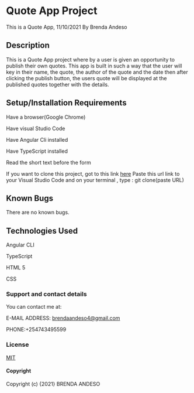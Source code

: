 # Quote App Project
This is a Quote App, 11/10/2021
By Brenda Andeso
## Description
This is a Quote App project where by a user is given an opportunity to publish their own quotes.
This app is built in such a way that the user will key in their name, the quote, the author of the quote and the date then after clicking the publish button, the users quote will be displayed at the published quotes together with the details.

## Setup/Installation Requirements
Have a browser(Google Chrome)

Have visual Studio Code

Have Angular Cli installed

Have TypeScript installed

Read the short text before the form

If you want to clone this project, got to this link [here](https://github.com/bre-nda/Quotes-Project) Paste this url link to your Visual Studio Code and on your terminal , type : git clone(paste URL)

## Known Bugs
There are no known bugs.

## Technologies Used
Angular CLI

TypeScript

HTML 5

CSS

### Support and contact details
You can contact me at:

E-MAIL ADDRESS: brendaandeso4@gmail.com

PHONE:+254743495599

### License
[MIT](https://choosealicense.com/licenses/mit/)

#### Copyright
Copyright (c) {2021} BRENDA ANDESO